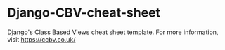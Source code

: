 # Django-CBV-cheat-sheet
Django's Class Based Views cheat sheet template.
For more information, visit https://ccbv.co.uk/
